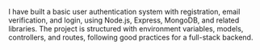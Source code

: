 I have built a basic user authentication system with registration, email verification, and login, using Node.js, Express, MongoDB, and related libraries.
The project is structured with environment variables, models, controllers, and routes, following good practices for a full-stack backend.

